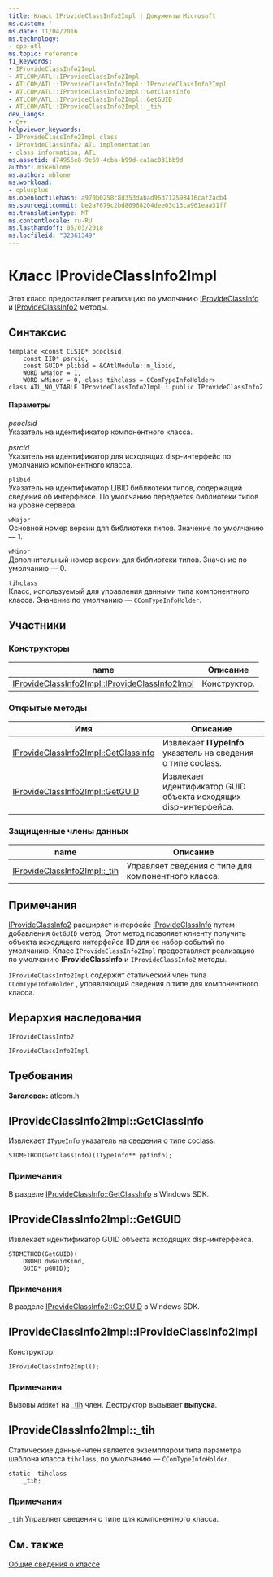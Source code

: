 ```yaml
---
title: Класс IProvideClassInfo2Impl | Документы Microsoft
ms.custom: ''
ms.date: 11/04/2016
ms.technology:
- cpp-atl
ms.topic: reference
f1_keywords:
- IProvideClassInfo2Impl
- ATLCOM/ATL::IProvideClassInfo2Impl
- ATLCOM/ATL::IProvideClassInfo2Impl::IProvideClassInfo2Impl
- ATLCOM/ATL::IProvideClassInfo2Impl::GetClassInfo
- ATLCOM/ATL::IProvideClassInfo2Impl::GetGUID
- ATLCOM/ATL::IProvideClassInfo2Impl::_tih
dev_langs:
- C++
helpviewer_keywords:
- IProvideClassInfo2Impl class
- IProvideClassInfo2 ATL implementation
- class information, ATL
ms.assetid: d74956e8-9c69-4cba-b99d-ca1ac031bb9d
author: mikeblome
ms.author: mblome
ms.workload:
- cplusplus
ms.openlocfilehash: a970b0258c8d353dabad96d712598416caf2acb4
ms.sourcegitcommit: be2a7679c2bd80968204dee03d13ca961eaa31ff
ms.translationtype: MT
ms.contentlocale: ru-RU
ms.lasthandoff: 05/03/2018
ms.locfileid: "32361349"
---
```

# <a name="iprovideclassinfo2impl-class"></a>Класс IProvideClassInfo2Impl
Этот класс предоставляет реализацию по умолчанию [IProvideClassInfo](http://msdn.microsoft.com/library/windows/desktop/ms687303) и [IProvideClassInfo2](http://msdn.microsoft.com/library/windows/desktop/ms693764) методы.  
  
## <a name="syntax"></a>Синтаксис  
  
```
template <const CLSID* pcoclsid,
    const IID* psrcid,
    const GUID* plibid = &CAtlModule::m_libid,
    WORD wMajor = 1,
    WORD wMinor = 0, class tihclass = CComTypeInfoHolder>  
class ATL_NO_VTABLE IProvideClassInfo2Impl : public IProvideClassInfo2
```  
  
#### <a name="parameters"></a>Параметры  
 *pcoclsid*  
 Указатель на идентификатор компонентного класса.  
  
 *psrcid*  
 Указатель на идентификатор для исходящих disp-интерфейс по умолчанию компонентного класса.  
  
 `plibid`  
 Указатель на идентификатор LIBID библиотеки типов, содержащий сведения об интерфейсе. По умолчанию передается библиотеки типов на уровне сервера.  
  
 `wMajor`  
 Основной номер версии для библиотеки типов. Значение по умолчанию — 1.  
  
 `wMinor`  
 Дополнительный номер версии для библиотеки типов. Значение по умолчанию — 0.  
  
 `tihclass`  
 Класс, используемый для управления данными типа компонентного класса. Значение по умолчанию — `CComTypeInfoHolder`.  
  
## <a name="members"></a>Участники  
  
### <a name="constructors"></a>Конструкторы  
  
|name|Описание|  
|----------|-----------------|  
|[IProvideClassInfo2Impl::IProvideClassInfo2Impl](#iprovideclassinfo2impl)|Конструктор.|  
  
### <a name="public-methods"></a>Открытые методы  
  
|Имя|Описание|  
|----------|-----------------|  
|[IProvideClassInfo2Impl::GetClassInfo](#getclassinfo)|Извлекает **ITypeInfo** указатель на сведения о типе coclass.|  
|[IProvideClassInfo2Impl::GetGUID](#getguid)|Извлекает идентификатор GUID объекта исходящих disp-интерфейса.|  
  
### <a name="protected-data-members"></a>Защищенные члены данных  
  
|name|Описание|  
|----------|-----------------|  
|[IProvideClassInfo2Impl::_tih](#_tih)|Управляет сведения о типе для компонентного класса.|  
  
## <a name="remarks"></a>Примечания  
 [IProvideClassInfo2](http://msdn.microsoft.com/library/windows/desktop/ms693764) расширяет интерфейс [IProvideClassInfo](http://msdn.microsoft.com/library/windows/desktop/ms687303) путем добавления `GetGUID` метод. Этот метод позволяет клиенту получить объекта исходящего интерфейса IID для ее набор событий по умолчанию. Класс `IProvideClassInfo2Impl` предоставляет реализацию по умолчанию **IProvideClassInfo** и `IProvideClassInfo2` методы.  
  
 `IProvideClassInfo2Impl` содержит статический член типа `CComTypeInfoHolder` , управляющий сведения о типе для компонентного класса.  
  
## <a name="inheritance-hierarchy"></a>Иерархия наследования  
 `IProvideClassInfo2`  
  
 `IProvideClassInfo2Impl`  
  
## <a name="requirements"></a>Требования  
 **Заголовок:** atlcom.h  
  
##  <a name="getclassinfo"></a>  IProvideClassInfo2Impl::GetClassInfo  
 Извлекает `ITypeInfo` указатель на сведения о типе coclass.  
  
```
STDMETHOD(GetClassInfo)(ITypeInfo** pptinfo);
```  
  
### <a name="remarks"></a>Примечания  
 В разделе [IProvideClassInfo::GetClassInfo](http://msdn.microsoft.com/library/windows/desktop/ms690192) в Windows SDK.  
  
##  <a name="getguid"></a>  IProvideClassInfo2Impl::GetGUID  
 Извлекает идентификатор GUID объекта исходящих disp-интерфейса.  
  
```
STDMETHOD(GetGUID)(
    DWORD dwGuidKind,
    GUID* pGUID);
```  
  
### <a name="remarks"></a>Примечания  
 В разделе [IProvideClassInfo2::GetGUID](http://msdn.microsoft.com/library/windows/desktop/ms679721) в Windows SDK.  
  
##  <a name="iprovideclassinfo2impl"></a>  IProvideClassInfo2Impl::IProvideClassInfo2Impl  
 Конструктор.  
  
```
IProvideClassInfo2Impl();
```  
  
### <a name="remarks"></a>Примечания  
 Вызовы `AddRef` на [_tih](#_tih) член. Деструктор вызывает **выпуска**.  
  
##  <a name="_tih"></a>  IProvideClassInfo2Impl::_tih  
 Статические данные-член является экземпляром типа параметра шаблона класса `tihclass`, по умолчанию — `CComTypeInfoHolder`.  
  
```
static  tihclass
    _tih;
```     
  
### <a name="remarks"></a>Примечания  
 `_tih` Управляет сведения о типе для компонентного класса.  
  
## <a name="see-also"></a>См. также  
 [Общие сведения о классе](../../atl/atl-class-overview.md)
